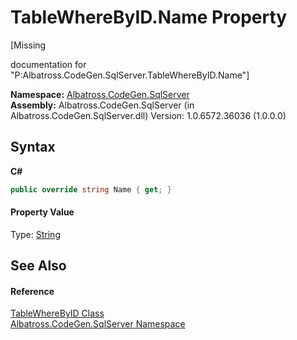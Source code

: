 # TableWhereByID.Name Property 
 

\[Missing <summary> documentation for "P:Albatross.CodeGen.SqlServer.TableWhereByID.Name"\]

**Namespace:**&nbsp;<a href="9727DDEC">Albatross.CodeGen.SqlServer</a><br />**Assembly:**&nbsp;Albatross.CodeGen.SqlServer (in Albatross.CodeGen.SqlServer.dll) Version: 1.0.6572.36036 (1.0.0.0)

## Syntax

**C#**<br />
``` C#
public override string Name { get; }
```


#### Property Value
Type: <a href="http://msdn2.microsoft.com/en-us/library/s1wwdcbf" target="_blank">String</a>

## See Also


#### Reference
<a href="F04DA75E">TableWhereByID Class</a><br /><a href="9727DDEC">Albatross.CodeGen.SqlServer Namespace</a><br />